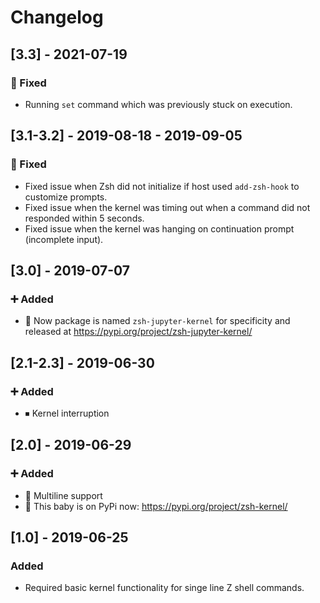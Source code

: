 # Changelog

## [3.3] - 2021-07-19
### 🐞 Fixed
- Running `set` command which was previously stuck on execution.

## [3.1-3.2] - 2019-08-18 - 2019-09-05
### 🐞 Fixed
- Fixed issue when Zsh did not initialize if host used `add-zsh-hook` to
  customize prompts.
- Fixed issue when the kernel was timing out when a command did not 
  responded within 5 seconds.
- Fixed issue when the kernel was hanging on continuation prompt 
  (incomplete input).

## [3.0] - 2019-07-07
### ➕ Added
- 🔁 Now package is named `zsh-jupyter-kernel` for specificity
  and released at https://pypi.org/project/zsh-jupyter-kernel/

## [2.1-2.3] - 2019-06-30
### ➕ Added
- ⏹ Kernel interruption

## [2.0] - 2019-06-29
### ➕ Added
- 📝 Multiline support
- 🚀 This baby is on PyPi now: https://pypi.org/project/zsh-kernel/

## [1.0] - 2019-06-25
### Added
- Required basic kernel functionality for singe line Z shell commands.
